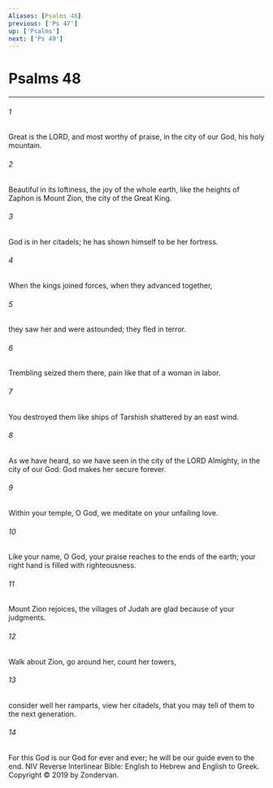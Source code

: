 ```yaml
---
Aliases: [Psalms 48]
previous: ['Ps 47']
up: ['Psalms']
next: ['Ps 49']
---
```

# Psalms 48

***


###### 1 
Great is the LORD, and most worthy of praise, in the city of our God, his holy mountain. 

###### 2 
Beautiful in its loftiness, the joy of the whole earth, like the heights of Zaphon is Mount Zion, the city of the Great King. 

###### 3 
God is in her citadels; he has shown himself to be her fortress. 

###### 4 
When the kings joined forces, when they advanced together, 

###### 5 
they saw her and were astounded; they fled in terror. 

###### 6 
Trembling seized them there, pain like that of a woman in labor. 

###### 7 
You destroyed them like ships of Tarshish shattered by an east wind. 

###### 8 
As we have heard, so we have seen in the city of the LORD Almighty, in the city of our God: God makes her secure forever. 

###### 9 
Within your temple, O God, we meditate on your unfailing love. 

###### 10 
Like your name, O God, your praise reaches to the ends of the earth; your right hand is filled with righteousness. 

###### 11 
Mount Zion rejoices, the villages of Judah are glad because of your judgments. 

###### 12 
Walk about Zion, go around her, count her towers, 

###### 13 
consider well her ramparts, view her citadels, that you may tell of them to the next generation. 

###### 14 
For this God is our God for ever and ever; he will be our guide even to the end. NIV Reverse Interlinear Bible: English to Hebrew and English to Greek. Copyright © 2019 by Zondervan.
